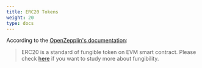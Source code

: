 ```yaml
---
title: ERC20 Tokens
weight: 20
type: docs
---
```


According to the [OpenZepplin's documentation](https://docs.openzeppelin.com/contracts/2.x/erc20):

> ERC20 is a standard of fungible token on EVM smart contract. Please check [here](https://en.wikipedia.org/wiki/Fungibility) if you want to study more about fungibility.

